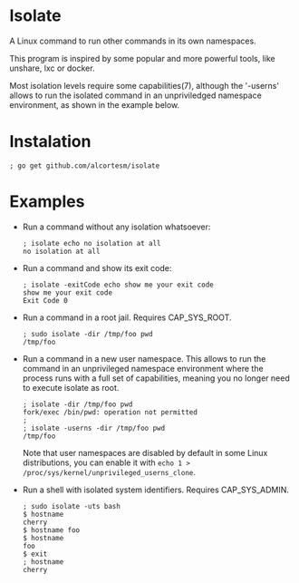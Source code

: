# Isolate

A Linux command to run other commands in its own namespaces.

This program is inspired by some popular and more powerful tools,
like unshare, lxc or docker.

Most isolation levels require some capabilities(7),
although the '-userns' allows to run the isolated command
in an unpriviledged namespace environment,
as shown in the example below.

# Instalation

```
; go get github.com/alcortesm/isolate
```

# Examples

- Run a command without any isolation whatsoever:
  ```
  ; isolate echo no isolation at all
  no isolation at all
  ```

- Run a command and show its exit code:
  ```
  ; isolate -exitCode echo show me your exit code
  show me your exit code
  Exit Code 0
  ```

- Run a command in a root jail.
  Requires CAP_SYS_ROOT.
  ```
  ; sudo isolate -dir /tmp/foo pwd
  /tmp/foo
  ```

- Run a command in a new user namespace.
  This allows to run the command in an unprivileged namespace environment
  where the process runs with a full set of capabilities,
  meaning you no longer need to execute isolate as root.
  ```
  ; isolate -dir /tmp/foo pwd
  fork/exec /bin/pwd: operation not permitted
  ;
  ; isolate -userns -dir /tmp/foo pwd
  /tmp/foo
  ```

  Note that user namespaces are disabled by default in some Linux distributions,
  you can enable it with `echo 1 > /proc/sys/kernel/unprivileged_userns_clone`.
  

- Run a shell with isolated system identifiers.
  Requires CAP_SYS_ADMIN.

  ```
  ; sudo isolate -uts bash
  $ hostname
  cherry
  $ hostname foo
  $ hostname
  foo
  $ exit
  ; hostname
  cherry
  ```

